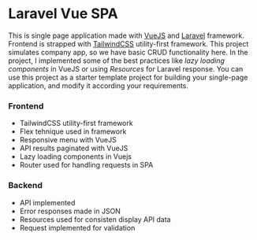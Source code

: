 # Laravel Vue SPA
This is single page application made with [VueJS](https://vuejs.org/) and [Laravel](https://laravel.com/) framework. Frontend is strapped with [TailwindCSS](https://tailwindcss.com/) utility-first framework. This project simulates company app, so we have basic CRUD functionality here. In the project, I implemented some of the best practices like *lazy loading components* in VueJS or using *Resources* for Laravel response. You can use this project as a starter template project for building your single-page application, and modify it according your requirements.

### Frontend
- TailwindCSS utility-first framework
- Flex tehnique used in framework
- Responsive menu with VueJS
- API results paginated with VueJS
- Lazy loading components in Vuejs
- Router used for handling requests in SPA


### Backend
- API implemented
- Error responses made in JSON
- Resources used for consisten display API data 
- Request implemented for validation

